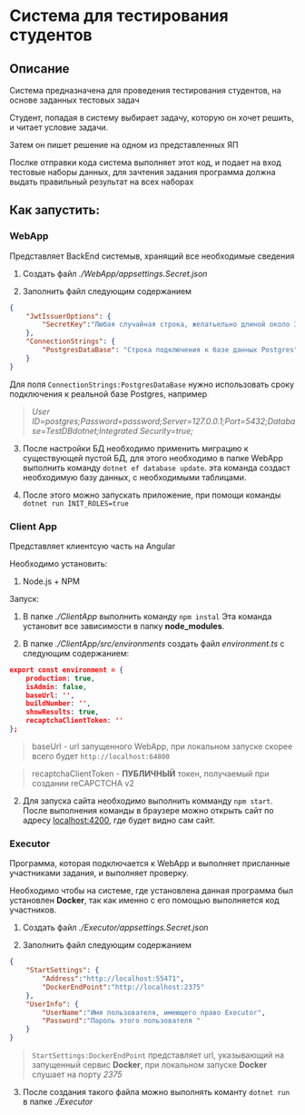 # Система для тестирования студентов

## Описание
Система предназначена для проведения тестирования студентов, на основе заданных тестовых задач

Студент, попадая в систему выбирает задачу, которую он хочет решить, и читает условие задачи.

Затем он пишет решение на одном из представленных ЯП

Послке отправки кода система выполняет этот код, и подает на вход тестовые наборы данных, для зачтения задания программа должна выдать правильный результат на всех наборах

## Как запустить:

### WebApp 
Представляет BackEnd системыв, хранящий все необходимые сведения

1. Создать файл _./WebApp/appsettings.Secret.json_

2. Заполнить файл следующим содержанием

```json
{
    "JwtIssuerOptions": {
        "SecretKey":"Любая случайная строка, желатьельно длиной около 30-и символов"
    },
    "ConnectionStrings": {
        "PostgresDataBase": "Строка подключения к базе данных Postgres"
    }
}
```

Для поля ```ConnectionStrings:PostgresDataBase``` нужно использовать сроку подключения к реальной базе Postgres, например
> _User ID=postgres;Password=password;Server=127.0.0.1;Port=5432;Database=TestDBdotnet;Integrated Security=true;_ 


3. После настройки БД необходимо применить миграцию к существующей пустой БД, для этого необходимо в папке WebApp выполнить команду ```dotnet ef database update```. эта команда создаст необходимую базу данных, с необходимыми таблицами.

4. После этого можно запускать приложение, при помощи команды ```dotnet run INIT_ROLES=true```

### Client App

Представляет клиентсую часть на Angular

Необходимо установить:
1. Node.js + NPM

Запуск:

1. В папке _./ClientApp_ выполнить команду ```npm instal``` Эта команда установит все зависимости в папку __node_modules__.

3. В папке _./ClientApp/src/environments_ создать файл _environment.ts_ с следующим содержанием:

```json
export const environment = {
    production: true,
    isAdmin: false,
    baseUrl: '',
    buildNumber: '',
    showResults: true,
    recaptchaClientToken: ''
};
```
> baseUrl - url запущенного WebApp, при локальном запуске скорее всего будет ```http://localhost:64800```
 
> recaptchaClientToken - **ПУБЛИЧНЫЙ** токен, получаемый при создании reCAPCTCHA v2

2. Для запуска сайта необходимо выполнить комманду ```npm start```. После выполнения команды в браузере можно открыть сайт по адресу [localhost:4200](http://localhost:4200), где будет видно сам сайт.

### Executor

Программа, которая подключается к WebApp и выполняет присланные участниками задания, и выполняет проверку.

Необходимо чтобы на системе, где установлена данная программа был установлен **Docker**, так как именно с его помощью выполняется код участников.

1. Создать файл _./Executor/appsettings.Secret.json_

2. Заполнить файл следующим содержанием

```json
{
    "StartSettings": {
        "Address":"http://localhost:55471",
        "DockerEndPoint":"http://localhost:2375"
    },
    "UserInfo": {
        "UserName":"Имя пользователя, имеющего право Executor",
        "Password":"Пароль этого пользователя "
    }
}
```
> ```StartSettings:DockerEndPoint``` представляет url, указывающий на запущенный сервис **Docker**, при локальном запуске **Docker** слушает на порту *2375*

3. После создания такого файла можно выполнять команту ```dotnet run``` в папке _./Executor_